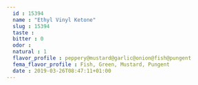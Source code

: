 ```yaml
---
  id : 15394
  name : "Ethyl Vinyl Ketone"
  slug : 15394
  taste : 
  bitter : 0
  odor : 
  natural : 1
  flavor_profile : peppery@mustard@garlic@onion@fish@pungent
  fema_flavor_profile : Fish, Green, Mustard, Pungent
  date : 2019-03-26T08:47:11+01:00
---
```



